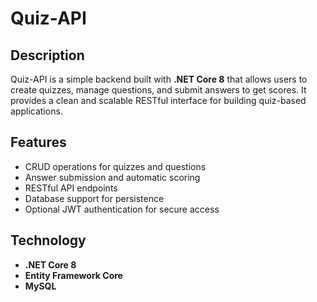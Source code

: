 # Quiz-API

## Description
Quiz-API is a simple backend built with **.NET Core 8** that allows users to create quizzes, manage questions, and submit answers to get scores. It provides a clean and scalable RESTful interface for building quiz-based applications.

## Features
-  CRUD operations for quizzes and questions  
-  Answer submission and automatic scoring  
-  RESTful API endpoints  
-  Database support for persistence  
-  Optional JWT authentication for secure access  

## Technology
- **.NET Core 8**  
- **Entity Framework Core**  
- **MySQL**
